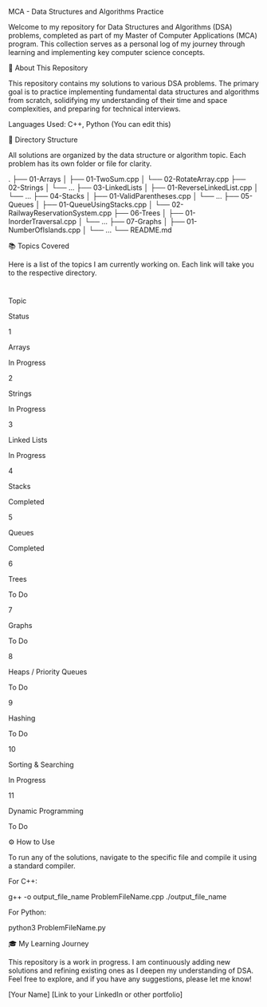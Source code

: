 MCA - Data Structures and Algorithms Practice

Welcome to my repository for Data Structures and Algorithms (DSA) problems, completed as part of my Master of Computer Applications (MCA) program. This collection serves as a personal log of my journey through learning and implementing key computer science concepts.

📖 About This Repository

This repository contains my solutions to various DSA problems. The primary goal is to practice implementing fundamental data structures and algorithms from scratch, solidifying my understanding of their time and space complexities, and preparing for technical interviews.

Languages Used: C++, Python (You can edit this)

📂 Directory Structure

All solutions are organized by the data structure or algorithm topic. Each problem has its own folder or file for clarity.

. ├── 01-Arrays │   ├── 01-TwoSum.cpp │   └── 02-RotateArray.cpp ├── 02-Strings │   └── ... ├── 03-LinkedLists │   ├── 01-ReverseLinkedList.cpp │   └── ... ├── 04-Stacks │   ├── 01-ValidParentheses.cpp │   └── ... ├── 05-Queues │   ├── 01-QueueUsingStacks.cpp │   └── 02-RailwayReservationSystem.cpp ├── 06-Trees │   ├── 01-InorderTraversal.cpp │   └── ... ├── 07-Graphs │   ├── 01-NumberOfIslands.cpp │   └── ... └── README.md 

📚 Topics Covered

Here is a list of the topics I am currently working on. Each link will take you to the respective directory.

#

Topic

Status

1

Arrays

In Progress

2

Strings

In Progress

3

Linked Lists

In Progress

4

Stacks

Completed

5

Queues

Completed

6

Trees

To Do

7

Graphs

To Do

8

Heaps / Priority Queues

To Do

9

Hashing

To Do

10

Sorting & Searching

In Progress

11

Dynamic Programming

To Do

⚙️ How to Use

To run any of the solutions, navigate to the specific file and compile it using a standard compiler.

For C++:

g++ -o output_file_name ProblemFileName.cpp ./output_file_name 

For Python:

python3 ProblemFileName.py 

🎓 My Learning Journey

This repository is a work in progress. I am continuously adding new solutions and refining existing ones as I deepen my understanding of DSA. Feel free to explore, and if you have any suggestions, please let me know!

[Your Name] [Link to your LinkedIn or other portfolio]
